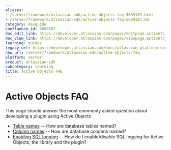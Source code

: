 ```yaml
---
aliases:
- /server/framework/atlassian-sdk/active-objects-faq-5669187.html
- /server/framework/atlassian-sdk/active-objects-faq-5669187.md
category: devguide
confluence_id: 5669187
dac_edit_link: https://developer.atlassian.com/pages/editpage.action?cjm=wozere&pageId=5669187
dac_view_link: https://developer.atlassian.com/pages/viewpage.action?cjm=wozere&pageId=5669187
learning: guides
legacy_url: https://developer.atlassian.com/docs/atlassian-platform-common-components/active-objects/developing-your-plugin-with-active-objects/active-objects-faq
new_url: /server/framework/atlassian-sdk/active-objects-faq
platform: server
product: atlassian-sdk
subcategory: learning
title: Active Objects FAQ
---
```

# Active Objects FAQ

This page should answer the most commonly asked question about developing a plugin using Active Objects

-   [Table names](/server/framework/atlassian-sdk/table-names) -- How are database tables named?
-   [Column names](/server/framework/atlassian-sdk/column-names) -- How are database columns named?
-   [Enabling SQL logging](/server/framework/atlassian-sdk/enabling-sql-logging) -- How do I enable/disable SQL logging for Active Objects, the library and the plugin?


































































































































































































































































